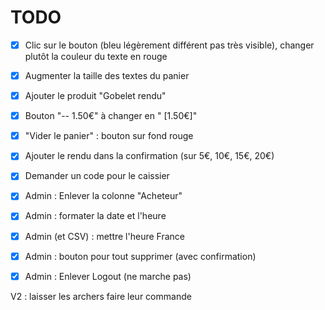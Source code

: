 # TODO

- [x] Clic sur le bouton (bleu légèrement différent pas très visible), changer plutôt la couleur du texte en rouge
- [x] Augmenter la taille des textes du panier
- [x] Ajouter le produit "Gobelet rendu"
- [x] Bouton "-- 1.50€" à changer en " [1.50€]"
- [x] "Vider le panier" : bouton sur fond rouge
- [x] Ajouter le rendu dans la confirmation (sur 5€, 10€, 15€, 20€)
- [x] Demander un code pour le caissier
- [x] Admin : Enlever la colonne "Acheteur"
- [x] Admin : formater la date et l'heure
- [x] Admin (et CSV) : mettre l'heure France
- [x] Admin : bouton pour tout supprimer (avec confirmation)
- [x] Admin : Enlever Logout (ne marche pas)


V2 : laisser les archers faire leur commande

